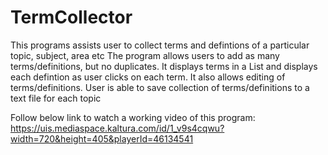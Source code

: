 # TermCollector
This programs assists user to collect terms and defintions of a particular topic, subject, area etc
The program allows users to add as many terms/definitions, but no duplicates.
It displays terms in a List and displays each defintion as user clicks on each term.
It also allows editing of terms/definitions.
User is able to save collection of terms/definitions to a text file for each topic

Follow below link to watch a working video of this program:
https://uis.mediaspace.kaltura.com/id/1_v9s4cqwu?width=720&height=405&playerId=46134541
